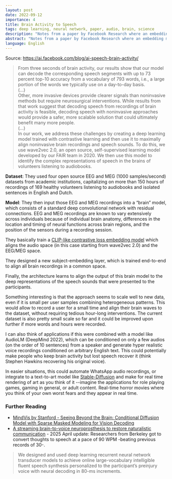```yaml
---
layout: post
date: 2022-09-12
importance: 4
title: Brain Activity to Speech
tags: deep learning, neural network, paper, audio, brain, science
description: "Notes from a paper by Facebook Research where an embedding model is trained using a contrastive loss to align audio and brain (MEG and EEG) recordings, achieving lossy brain to audio reading. They use non-invasive brain scanning methods."
abstract: "Notes from a paper by Facebook Research where an embedding model is trained using a contrastive loss to align audio and brain (MEG and EEG) recordings, achieving lossy brain to audio reading. <br/>They use non-invasive brain scanning methods."
language: English
---
```


Source: <https://ai.facebook.com/blog/ai-speech-brain-activity/>

> From three seconds of brain activity, our results show that our model can decode the corresponding speech segments with up to 73 percent top-10 accuracy from a vocabulary of 793 words, i.e., a large portion of the words we typically use on a day-to-day basis. <br>(...)<br>
Other, more invasive devices provide clearer signals than noninvasive methods but require neurosurgical interventions. While results from that work suggest that decoding speech from recordings of brain activity is feasible, decoding speech with noninvasive approaches would provide a safer, more scalable solution that could ultimately benefit many more people.<br>(...)<br>
In our work, we address these challenges by creating a deep learning model trained with contrastive learning and then use it to maximally align noninvasive brain recordings and speech sounds. To do this, we use wave2vec 2.0, an open source, self-supervised learning model developed by our FAIR team in 2020. We then use this model to identify the complex representations of speech in the brains of volunteers listening to audiobooks.

**Dataset**: They used four open source EEG and MEG (1000 samples/second) datasets from academic institutions, capitalizing on more than 150 hours of recordings of 169 healthy volunteers listening to audiobooks and isolated sentences in English and Dutch.

**Model**: They then input those EEG and MEG recordings into a “brain” model, which consists of a standard deep convolutional network with residual connections. EEG and MEG recordings are known to vary extensively across individuals because of individual brain anatomy, differences in the location and timing of neural functions across brain regions, and the position of the sensors during a recording session.

They basically train a [CLIP-like contrastive loss embedding model](/wiki/clip) which aligns the audio space (in this case starting from wave2vec 2.0) and the EEG/MEG space.

They designed a new subject-embedding layer, which is trained end-to-end to align all brain recordings in a common space.

Finally, the architecture learns to align the output of this brain model to the deep representations of the speech sounds that were presented to the participants.

Something interesting is that the approach seems to scale well to new data, even if it is small per user samples combining heterogeneous patterns. This would allow to record a user for a small time and align their brain waves to the dataset, without requiring tedious hour-long interventions. The current dataset is also pretty small scale so far and it could be improved upon further if more words and hours were recorded.

I can also think of applications if this were combined with a model like AudioLM (DeepMind 2022), which can be conditioned on only a few audios (on the order of 10 sentences) from a speaker and generate hyper realistic voice recordings conditioned on arbitrary English text. This could potentially make people who keep brain activity but lost speech recover it (think Stephen Hawkins recovering his original voice). 

In easier situations, this could automate WhatsApp audio recordings, or integrate to a text-to-art model like [Stable-Diffusion](/stable-diffusion-vs-dalle-2) and make for real time rendering of art as you think of it --imagine the applications for role playing games, gaming in general, or adult content. Real-time horror movies where you think of your own worst fears and they appear in real time.

### Further Reading

- [MindVis by Stanford - Seeing Beyond the Brain: Conditional Diffusion Model with Sparse Masked Modeling for Vision Decoding](https://mind-vis.github.io/)
- [A streaming brain-to-voice neuroprosthesis to restore naturalistic communication](https://www.nature.com/articles/s41593-025-01905-6?utm_source=substack&utm_medium=email) - 2025 April update: Researchers from Berkeley got to convert thoughts to speech at a pace of 90 WPM -beating previous records of 30-.

> We designed and used deep learning recurrent neural network transducer models to achieve online large-vocabulary intelligible fluent speech synthesis personalized to the participant’s preinjury voice with neural decoding in 80-ms increments. 



